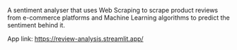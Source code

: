 A sentiment analyser that uses Web Scraping to scrape product reviews from e-commerce platforms and Machine Learning algorithms to predict the sentiment behind it.

App link: https://review-analysis.streamlit.app/
